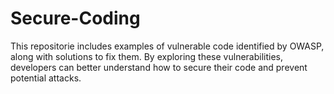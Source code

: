 # Secure-Coding
This repositorie includes examples of vulnerable code identified by OWASP, along with solutions to fix them. By exploring these vulnerabilities, developers can better understand how to secure their code and prevent potential attacks.
